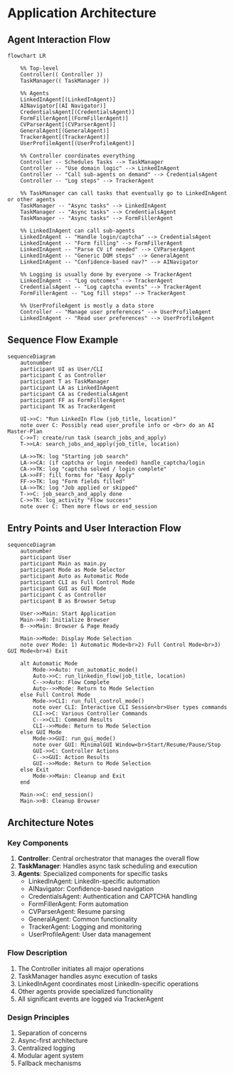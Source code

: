 # Application Architecture

## Agent Interaction Flow

```mermaid
flowchart LR

    %% Top-level
    Controller(( Controller ))
    TaskManager(( TaskManager ))

    %% Agents
    LinkedInAgent[(LinkedInAgent)]
    AINavigator[(AI Navigator)]
    CredentialsAgent[(CredentialsAgent)]
    FormFillerAgent[(FormFillerAgent)]
    CVParserAgent[(CVParserAgent)]
    GeneralAgent[(GeneralAgent)]
    TrackerAgent[(TrackerAgent)]
    UserProfileAgent[(UserProfileAgent)]

    %% Controller coordinates everything
    Controller -- Schedules Tasks --> TaskManager
    Controller -- "Use domain logic" --> LinkedInAgent
    Controller -- "Call sub-agents on demand" --> CredentialsAgent
    Controller -- "Log steps" --> TrackerAgent

    %% TaskManager can call tasks that eventually go to LinkedInAgent or other agents
    TaskManager -- "Async tasks" --> LinkedInAgent
    TaskManager -- "Async tasks" --> CredentialsAgent
    TaskManager -- "Async tasks" --> FormFillerAgent

    %% LinkedInAgent can call sub-agents
    LinkedInAgent -- "Handle login/captcha" --> CredentialsAgent
    LinkedInAgent -- "Form filling" --> FormFillerAgent
    LinkedInAgent -- "Parse CV if needed" --> CVParserAgent
    LinkedInAgent -- "Generic DOM steps" --> GeneralAgent
    LinkedInAgent -- "Confidence-based nav?" --> AINavigator

    %% Logging is usually done by everyone -> TrackerAgent
    LinkedInAgent -- "Log outcomes" --> TrackerAgent
    CredentialsAgent -- "Log captcha events" --> TrackerAgent
    FormFillerAgent -- "Log fill steps" --> TrackerAgent

    %% UserProfileAgent is mostly a data store
    Controller -- "Manage user preferences" --> UserProfileAgent
    LinkedInAgent -- "Read user preferences" --> UserProfileAgent
```

## Sequence Flow Example

```mermaid
sequenceDiagram
    autonumber
    participant UI as User/CLI
    participant C as Controller
    participant T as TaskManager
    participant LA as LinkedInAgent
    participant CA as CredentialsAgent
    participant FF as FormFillerAgent
    participant TK as TrackerAgent

    UI->>C: "Run LinkedIn Flow (job_title, location)"
    note over C: Possibly read user_profile info or <br> do an AI Master-Plan
    C->>T: create/run task (search_jobs_and_apply)
    T->>LA: search_jobs_and_apply(job_title, location)

    LA->>TK: log "Starting job search"
    LA->>CA: (if captcha or login needed) handle_captcha/login
    CA->>TK: log "captcha solved / login complete"
    LA->>FF: fill forms for "Easy Apply"
    FF->>TK: log "Form fields filled"
    LA->>TK: log "Job applied or skipped"
    T->>C: job_search_and_apply done
    C->>TK: log_activity "Flow success"
    note over C: Then more flows or end_session
```

## Entry Points and User Interaction Flow

```mermaid
sequenceDiagram
    autonumber
    participant User
    participant Main as main.py
    participant Mode as Mode Selector
    participant Auto as Automatic Mode
    participant CLI as Full Control Mode
    participant GUI as GUI Mode
    participant C as Controller
    participant B as Browser Setup

    User->>Main: Start Application
    Main->>B: Initialize Browser
    B-->>Main: Browser & Page Ready
    
    Main->>Mode: Display Mode Selection
    note over Mode: 1) Automatic Mode<br>2) Full Control Mode<br>3) GUI Mode<br>4) Exit
    
    alt Automatic Mode
        Mode->>Auto: run_automatic_mode()
        Auto->>C: run_linkedin_flow(job_title, location)
        C-->>Auto: Flow Complete
        Auto-->>Mode: Return to Mode Selection
    else Full Control Mode
        Mode->>CLI: run_full_control_mode()
        note over CLI: Interactive CLI Session<br>User types commands
        CLI->>C: Various Controller Commands
        C-->>CLI: Command Results
        CLI-->>Mode: Return to Mode Selection
    else GUI Mode
        Mode->>GUI: run_gui_mode()
        note over GUI: MinimalGUI Window<br>Start/Resume/Pause/Stop
        GUI->>C: Controller Actions
        C-->>GUI: Action Results
        GUI-->>Mode: Return to Mode Selection
    else Exit
        Mode->>Main: Cleanup and Exit
    end

    Main->>C: end_session()
    Main->>B: Cleanup Browser
```

## Architecture Notes

### Key Components

1. **Controller**: Central orchestrator that manages the overall flow
2. **TaskManager**: Handles async task scheduling and execution
3. **Agents**: Specialized components for specific tasks
   - LinkedInAgent: LinkedIn-specific automation
   - AINavigator: Confidence-based navigation
   - CredentialsAgent: Authentication and CAPTCHA handling
   - FormFillerAgent: Form automation
   - CVParserAgent: Resume parsing
   - GeneralAgent: Common functionality
   - TrackerAgent: Logging and monitoring
   - UserProfileAgent: User data management

### Flow Description

1. The Controller initiates all major operations
2. TaskManager handles async execution of tasks
3. LinkedInAgent coordinates most LinkedIn-specific operations
4. Other agents provide specialized functionality
5. All significant events are logged via TrackerAgent

### Design Principles

1. Separation of concerns
2. Async-first architecture
3. Centralized logging
4. Modular agent system
5. Fallback mechanisms 